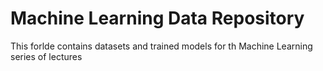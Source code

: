 # Machine Learning Data Repository

This forlde contains datasets and trained models for th Machine Learning series of lectures

